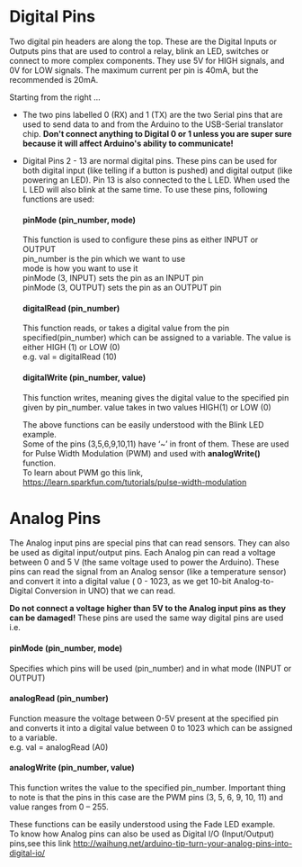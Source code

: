 # Digital Pins
<p> Two digital pin headers are along the top. These are the Digital Inputs or Outputs pins that are used to control a relay, 
    blink an LED, switches or connect to more complex components. They use 5V for HIGH signals, and 0V for LOW signals. The maximum current per pin is 40mA, 
    but the recommended is 20mA. </p>
<p> Starting from the right ... </p>

+  The two pins labelled 0 (RX) and 1 (TX) are the two Serial pins that are used to send data to and from the Arduino to the USB-Serial translator chip. 
   <b> Don't connect anything to Digital 0 or 1 unless you are super sure because it will affect Arduino's ability to communicate!</b>

+  Digital Pins 2 - 13 are normal digital pins. These pins can be used for both digital input (like telling if a button is pushed) and digital output (like                  powering an LED). Pin 13 is also connected to the L LED. When used the L LED will also blink at the same time.
   To use these pins, following functions are used:
  
   #### pinMode (pin_number, mode)
      This function is used to configure these pins as either INPUT or OUTPUT  
      pin_number is the pin which we want to use  
      mode is how you want to use it  
      pinMode (3, INPUT) sets the pin as an INPUT pin  
      pinMode (3, OUTPUT) sets the pin as an OUTPUT pin  
   #### digitalRead (pin_number)
      This function reads, or takes a digital value from the pin specified(pin_number) which can be assigned to a variable. The value is either HIGH (1) or LOW (0)  
      e.g. val = digitalRead (10)
   #### digitalWrite (pin_number, value)
      This function writes, meaning gives the digital value to the specified pin given by pin_number. value takes in two values HIGH(1) or LOW (0)
   
   The above functions can be easily understood with the Blink LED example.  
   Some of the pins (3,5,6,9,10,11) have ‘~’ in front of them. These are used for Pulse Width Modulation (PWM) and used with **analogWrite()** function.  
   To learn about PWM go this link, https://learn.sparkfun.com/tutorials/pulse-width-modulation  

# Analog Pins
<p>The Analog input pins are special pins that can read sensors. They can also be used as digital input/output pins. Each Analog pin can read a voltage between 0 and 5 V    (the same voltage used to power the Arduino). These pins can read the signal from an Analog sensor (like a temperature sensor) and convert it into a digital value 
   ( 0 - 1023, as we get 10-bit Analog-to-Digital Conversion in UNO) that we can read.</p>
   <b>Do not connect a voltage higher than 5V to the Analog input pins as they can be damaged!</b>
   These pins are used the same way digital pins are used i.e.
   
   #### pinMode (pin_number, mode)
   Specifies which pins will be used (pin_number) and in what mode (INPUT or OUTPUT) 
   #### analogRead (pin_number) 
   Function measure the voltage between 0-5V present at the specified pin and converts it into a digital value between 0 to 1023 which can be assigned to a variable.  
   e.g. val = analogRead (A0)
   #### analogWrite (pin_number, value)
   This function writes the value to the specified pin_number. Important thing to note is that the pins in this case are the PWM pins (3, 5, 6, 9, 10, 11) and value        ranges from 0 – 255.  
   
   These functions can be easily understood using the Fade LED example.  
   To know how Analog pins can also be used as Digital I/O (Input/Output) pins,see this link http://waihung.net/arduino-tip-turn-your-analog-pins-into-digital-io/
